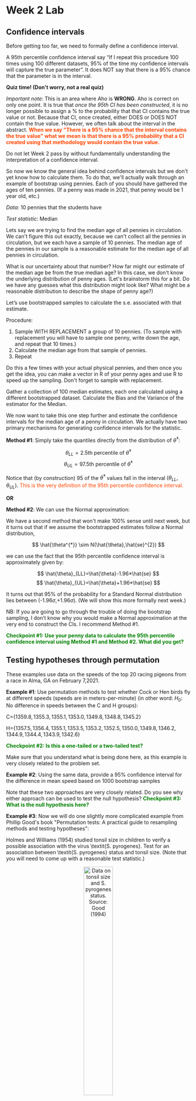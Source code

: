 Week 2 Lab
=============

Confidence intervals
-----------------------

Before getting too far, we need to formally define a confidence interval. 

A 95th percentile confidence interval say “If I repeat this procedure 100 times using 100 different datasets, 95% of the time my confidence intervals will capture the true parameter”. It does NOT say that there is a 95% chance that the parameter is in the interval.

**Quiz time! (Don't worry, not a real quiz)**

*Important note*: This is an area where Aho is **WRONG**. Aho is correct on only one point. It is true that *once the 95th CI has been constructed*, it is no longer possible to assign a $\%$ to the probability that that CI contains the true value or not. Because that CI, once created, either DOES or DOES NOT contain the true value. However, we often talk about the interval in the abstract. **<span style="color: orangered;">When we say "There is a 95$\%$ chance that the interval contains the true value" what we mean is that there is a 95$\%$ probability that a CI created using that methodology would contain the true value.</span>**

Do not let Week 2 pass by without fundamentally understanding the interpretation of a confidence interval. 

So now we know the general idea behind confidence intervals but we don't yet know how to calculate them. To do that, we'll actually walk through an example of bootstrap using pennies. Each of you should have gathered the ages of ten pennies. (If a penny was made in 2021, that penny would be 1 year old, etc.)

*Data*: 10 pennies that the students have

*Test statistic*: Median

Lets say we are trying to find the median age of all pennies in circulation. We can't figure this out exactly, because we can't collect all the pennies in circulation, but we each have a sample of 10 pennies. The median age of the pennies in our sample is a reasonable estimate for the median age of all pennies in circulation. 

What is our uncertainty about that number? How far might our estimate of the median age be from the true median age? In this case, we don't know the underlying distribution of penny ages. (Let's brainstorm this for a bit. Do we have any guesses what this distribution might look like? What might be a reasonable distribution to describe the shape of penny age?) 

Let’s use bootstrapped samples to calculate the s.e. associated with that estimate.

Procedure: 
1. Sample WITH REPLACEMENT a group of 10 pennies. (To sample with replacement you will have to sample one penny, write down the age, and repeat that 10 times.)
2. Calculate the median age from that sample of pennies.
3. Repeat

Do this a few times with your actual physical pennies, and then once you get the idea, you can make a vector in R of your penny ages and use R to speed up the sampling. Don't forget to sample with replacement.

Gather a collection of 100 median estimates, each one calculated using a different bootstrapped dataset. Calculate the Bias and the Variance of the estimator for the Median.

We now want to take this one step further and estimate the confidence intervals for the median age of a penny in circulation. We actually have two primary mechanisms for generating confidence intervals for the statistic.

**Method #1**: Simply take the quantiles directly from the distribution of $\hat{\theta}^{*}$:

$$
\theta_{LL} = \mbox{2.5th percentile of } \hat{\theta}^{*}
$$
$$
\theta_{UL} = \mbox{97.5th percentile of } \hat{\theta}^{*}
$$

Notice that (by construction) 95$%$ of the $\hat{\theta}^{*}$ values fall in the interval $(\theta_{LL},\theta_{UL})$. <span style="color: orangered;">This is the very definition of the 95th percentile confidence interval.</span>

**OR** 

**Method #2**: We can use the Normal approximation:

We have a second method that won't make 100\% sense until next week, but it turns out that if we assume the bootstrapped estimates follow a Normal distribution, 

$$
\hat{\theta^{*}} \sim N(\hat{\theta},\hat{se}^{2})
$$

we can use the fact that the 95th percentile confidence interval is approximately given by:

$$
\hat{\theta}_{LL}=\hat{\theta}-1.96*\hat{se}
$$
$$
\hat{\theta}_{UL}=\hat{\theta}+1.96*\hat{se}
$$

It turns out that 95$\%$ of the probability for a Standard Normal distribution lies between (-1.96$\sigma$,+1.96$\sigma$). (We will show this more formally next week.) 

NB: If you are going to go through the trouble of doing the bootstrap sampling, I don’t know why you would make a Normal approximation at the very end to construct the CIs. I recommend Method #1.

**<span style="color: green;">Checkpoint #1: Use your penny data to calculate the 95th percentile confidence interval using Method #1 and Method #2. What did you get?</span>**

Testing hypotheses through permutation
------------------------------------

These examples use data on the speeds of the top 20 racing pigeons from a race in Alma, GA on February 7,2021. 

**Example #1**: Use permutation methods to test whether Cock or Hen birds fly at different speeds (speeds are in meters-per-minute) (in other word: $H_{0}$: No difference in speeds between the C and H groups):

C=$\{1359.8,1355.3,1355.1,1353.0,1349.8,1348.8,1345.2\}$

H=$\{1357.5,1356.4,1355.1,1353.5,1353.2,1352.5,1350.0,1349.8,1346.2,1344.9,1344.4,1343.9,1342.6\}$

**<span style="color: green;">Checkpoint #2: Is this a one-tailed or a two-tailed test?</span>**

Make sure that you understand what is being done here, as this example is very closely related to the problem set.


**Example #2**: Using the same data, provide a 95% confidence interval for the difference in mean speed based on 1000 bootstrap samples

Note that these two approaches are very closely related. Do you see why either approach can be used to test the null hypothesis? **<span style="color: green;">Checkpoint #3: What is the null hypothesis here?</span>**

**Example #3**: Now we will do one slightly more complicated example from Phillip Good's book "Permutation tests: A practical guide to resampling methods and testing hypotheses":

Holmes and Williams (1954) studied tonsil size in children to verify a possible association with the virus \textit{S. pyrogenes}. Test for an association between \textit{S. pyrogenes} status and tonsil size. (Note that you will need to come up with a reasonable test statistic.)

<div class="figure" style="text-align: center">
<img src="Table2categories.png" alt="Data on tonsil size and S. pyrogenes status. Source: Good (1994)" width="40%" />
<p class="caption">(\#fig:unnamed-chunk-1)Data on tonsil size and S. pyrogenes status. Source: Good (1994)</p>
</div>

Now lets consider the full dataset, where tonsil size is divided into three categories. How would we do the test now? **<span style="color: green;">Checkpoint #4: What is the new test statistic? (There are many options.)</span>** What 'labels' do you permute?

<div class="figure" style="text-align: center">
<img src="Table3categories.png" alt="Fill dataset on tonsil size and S. pyrogenes status. Source: Good (1994)" width="50%" />
<p class="caption">(\#fig:unnamed-chunk-2)Fill dataset on tonsil size and S. pyrogenes status. Source: Good (1994)</p>
</div>

Basics of bootstrap and jackknife
------------------------------------

To get started with bootstrap and jackknife techniques, we start by working through a very simple example. First we simulate some data


```r
x<-seq(0,9,by=1)
```

This will constutute our "data". Let's print the result of sampling with replacement to get a sense for it...


```r
table(sample(x,size=length(x),replace=T))
```

```
## 
## 0 3 5 6 8 9 
## 1 1 1 1 5 1
```

Now we will write a little script to take bootstrap samples and calculate the means of each of these bootstrap samples


```r
xmeans<-vector(length=1000)
for (i in 1:1000)
  {
  xmeans[i]<-mean(sample(x,replace=T))
  }
```

The actual number of bootstrapped samples is arbitrary *at this point* but there are ways of characterizing the precision of the bootstrap (jackknife-after-bootstrap) which might inform the number of bootstrap samples needed. *In practice*, people tend to pick some arbitrary but large number of bootstrap samples because computers are so fast that it is often easy to draw far more samples than are actually needed. When calculation of the statistic is slow (as might be the case if you are using the samples to construct a phylogeny, for example), then you would need to be more concerned with the number of bootstrap samples. 

First, lets just look at a histogram of the bootstrapped means and plot the actual sample mean on the histogram for comparison



```r
hist(xmeans,breaks=30,col="pink")
abline(v=mean(x),lwd=2)
```

<img src="Week-2-lab_files/figure-html/unnamed-chunk-6-1.png" width="672" />

Calculating bias and standard error
-----------------------------------

From these we can calculate the bias and standard deviation for the mean (which is the "statistic"):

$$
\widehat{Bias_{boot}} = \left(\frac{1}{k}\sum^{k}_{i=1}\theta^{*}_{i}\right)-\hat{\theta}
$$


```r
bias.boot<-mean(xmeans)-mean(x)
bias.boot
```

```
## [1] 0.0098
```

```r
hist(xmeans,breaks=30,col="pink")
abline(v=mean(x),lwd=5,col="black")
abline(v=mean(xmeans),lwd=2,col="yellow")
```

<img src="Week-2-lab_files/figure-html/unnamed-chunk-7-1.png" width="672" />

$$
\widehat{s.e._{boot}} = \sqrt{\frac{1}{k-1}\sum^{k}_{i=1}(\theta^{*}_{i}-\bar{\theta^{*}})^{2}}
$$


```r
se.boot<-sd(xmeans)
```

We can find the confidence intervals in two ways:

Method #1: Assume the bootstrap statistics are normally distributed


```r
LL.boot<-mean(xmeans)-1.96*se.boot #where did 1.96 come from?
UL.boot<-mean(xmeans)+1.96*se.boot
LL.boot
```

```
## [1] 2.615688
```

```r
UL.boot
```

```
## [1] 6.403912
```

Method #2: Simply take the quantiles of the bootstrap statistics


```r
quantile(xmeans,c(0.025,0.975))
```

```
##   2.5%  97.5% 
## 2.5975 6.4000
```

Let's compare this to what we would have gotten if we had used normal distribution theory. First we have to calculate the standard error:


```r
se.normal<-sqrt(var(x)/length(x))
LL.normal<-mean(x)-qt(0.975,length(x)-1)*se.normal
UL.normal<-mean(x)+qt(0.975,length(x)-1)*se.normal
LL.normal
```

```
## [1] 2.334149
```

```r
UL.normal
```

```
## [1] 6.665851
```

In this case, the confidence intervals we got from the normal distribution theory are too wide.

**<span style="color: green;">Checkpoint #6: Does it make sense why the normal distribution theory intervals are too wide?</span>** Because the original were were uniformly distributed, the data has higher variance than would be expected and therefore the standard error is higher than would be expected.

There are two packages that provide functions for bootstrapping, 'boot' and 'boostrap'. We will start by using the 'bootstrap' package, which was originally designed for Efron and Tibshirani's monograph on the bootstrap. 

To test the main functionality of the 'bootstrap' package, we will use the data we already have. The 'bootstrap' function requires the input of a user-defined function to calculate the statistic of interest. Here I will write a function that calculates the mean of the input values.


```r
library(bootstrap)
theta<-function(x)
  {
    mean(x)
  }
results<-bootstrap(x=x,nboot=1000,theta=theta)
results
```

```
## $thetastar
##    [1] 5.5 2.6 4.4 5.4 6.9 3.2 5.3 5.0 5.8 4.4 4.5 4.3 4.3 4.2 4.6 3.6 2.8 2.9
##   [19] 4.8 3.4 5.2 6.9 3.5 5.0 4.2 3.1 3.7 2.7 5.3 5.4 4.3 4.3 4.4 3.7 4.4 5.0
##   [37] 4.0 5.1 4.4 4.5 5.9 3.3 5.6 4.7 4.0 4.4 4.2 5.0 5.1 4.5 5.2 5.6 6.4 4.4
##   [55] 5.5 4.1 4.8 5.4 5.2 2.3 5.5 4.2 4.6 6.1 2.6 4.2 2.9 4.8 4.8 3.9 3.4 4.3
##   [73] 4.3 5.8 3.1 4.2 4.5 3.7 2.7 3.2 4.3 5.4 2.9 3.0 6.2 4.6 5.4 4.2 4.6 4.9
##   [91] 6.1 5.2 4.8 3.1 4.9 5.8 5.3 5.3 5.2 4.3 4.3 4.4 5.8 5.0 4.2 4.3 5.8 4.7
##  [109] 4.4 5.9 4.7 4.5 4.3 5.3 3.9 5.8 5.8 4.8 4.3 3.2 5.1 5.5 4.1 4.0 5.9 6.4
##  [127] 4.1 5.2 3.3 5.3 6.3 4.0 4.2 4.1 5.0 4.4 5.5 5.0 3.3 3.9 5.8 4.1 6.6 5.7
##  [145] 2.4 4.1 4.7 4.2 4.4 4.1 4.4 6.7 5.8 5.4 4.4 5.7 4.5 4.6 5.1 3.9 3.9 5.0
##  [163] 4.8 5.4 4.2 4.5 5.7 4.8 4.2 4.8 5.7 5.7 4.4 6.1 2.8 4.2 6.2 5.0 2.8 5.1
##  [181] 4.7 3.9 6.1 5.7 4.3 6.2 5.5 4.3 4.7 3.0 4.3 6.0 2.5 4.1 4.9 3.9 4.0 5.1
##  [199] 4.9 4.6 4.7 3.8 5.0 4.3 4.5 3.6 5.0 5.3 5.2 4.0 5.5 5.3 4.0 5.8 3.9 4.2
##  [217] 3.7 5.1 5.4 4.8 4.1 4.9 4.6 5.2 5.3 4.0 4.3 3.7 6.8 4.8 3.6 5.3 5.4 2.7
##  [235] 3.5 2.4 4.7 5.2 4.0 4.4 3.2 6.1 4.9 6.5 2.8 3.7 4.5 5.5 3.4 4.3 4.1 3.6
##  [253] 4.9 5.3 4.5 4.6 2.8 5.9 3.2 3.0 4.7 6.6 3.8 4.6 5.1 4.0 5.0 5.7 4.6 5.7
##  [271] 4.9 4.4 3.0 4.0 5.3 5.0 5.7 4.2 4.7 3.8 4.4 5.6 3.8 4.2 5.6 4.3 2.9 4.5
##  [289] 5.0 6.2 5.6 5.4 4.8 4.7 4.9 4.1 4.6 3.1 4.1 4.6 3.6 5.0 5.0 4.4 4.2 4.5
##  [307] 5.6 3.9 4.6 6.6 4.9 4.1 5.8 4.3 6.2 4.3 3.6 1.9 4.1 4.6 5.1 4.1 4.8 3.0
##  [325] 3.1 4.4 4.8 3.4 3.9 5.2 3.9 4.0 3.3 3.9 5.1 4.1 5.1 4.8 3.4 2.6 3.3 5.3
##  [343] 4.4 3.5 6.5 3.6 4.3 5.3 5.3 4.5 3.0 4.4 5.5 6.0 4.7 3.5 3.5 5.5 4.1 5.1
##  [361] 4.3 3.8 4.2 6.1 5.4 3.2 3.7 5.0 3.2 4.6 3.8 4.4 4.1 5.0 4.8 3.9 4.4 5.0
##  [379] 6.0 4.8 3.9 5.6 4.2 5.1 3.5 3.4 3.5 3.6 4.4 4.0 5.0 3.7 5.0 4.8 5.6 4.7
##  [397] 3.9 4.4 2.9 3.7 5.1 3.4 4.0 3.7 5.5 5.1 4.6 3.6 5.5 5.1 6.1 2.4 4.1 3.2
##  [415] 3.7 5.3 5.9 4.5 3.7 5.8 3.9 3.9 4.6 5.0 4.1 4.9 4.1 4.7 6.0 4.6 5.6 3.8
##  [433] 6.6 5.0 4.2 5.8 5.6 6.6 3.0 4.5 3.3 4.7 4.8 4.4 4.8 4.4 4.0 4.5 4.4 4.3
##  [451] 4.4 5.5 5.2 4.5 3.9 4.0 6.6 3.0 6.1 4.5 4.7 4.8 5.0 3.8 5.2 4.1 6.4 5.1
##  [469] 4.9 4.8 4.3 4.5 5.3 3.6 3.6 4.5 4.9 5.1 2.8 3.2 3.5 4.3 2.8 3.7 4.2 3.7
##  [487] 5.1 2.4 5.0 4.7 5.0 3.1 5.5 4.3 4.6 2.3 4.6 3.5 5.3 4.8 3.8 3.9 4.2 4.1
##  [505] 5.2 5.2 5.6 4.6 5.4 3.3 3.8 4.8 2.7 4.6 3.7 4.1 4.5 5.2 3.2 3.6 5.9 3.7
##  [523] 5.5 3.7 4.1 6.0 4.2 5.3 4.6 3.9 4.1 5.0 4.9 5.0 2.9 4.5 4.4 6.9 4.0 3.3
##  [541] 4.4 6.1 2.9 3.0 3.9 5.0 5.5 4.0 3.9 6.7 5.3 5.7 5.6 3.7 3.4 5.0 5.4 4.5
##  [559] 4.2 5.3 4.5 5.5 4.0 2.9 3.8 4.2 3.3 5.6 6.5 4.0 3.3 4.3 4.7 5.2 4.3 1.8
##  [577] 5.4 4.6 3.5 5.3 3.8 6.0 4.2 4.6 4.0 5.1 5.3 5.4 3.8 3.7 3.8 5.6 4.8 4.5
##  [595] 4.3 4.4 5.2 4.2 4.9 6.0 3.1 5.6 3.9 4.9 5.7 4.2 4.2 4.1 3.6 2.9 6.0 5.5
##  [613] 4.5 3.2 5.6 4.0 5.6 4.2 4.4 4.4 4.5 5.1 4.8 5.7 5.1 4.5 4.6 3.8 3.5 4.3
##  [631] 5.0 3.9 4.4 2.9 4.1 3.8 4.5 4.3 5.7 5.4 4.5 3.2 3.6 5.1 4.4 5.2 4.5 6.3
##  [649] 3.6 3.0 4.2 3.1 4.4 4.5 4.3 4.3 3.2 5.8 4.4 3.4 3.9 3.9 5.7 6.1 3.5 4.4
##  [667] 4.4 5.2 7.0 4.7 6.4 3.4 6.6 3.9 3.9 3.6 3.5 4.2 3.9 2.8 5.7 5.6 4.7 3.6
##  [685] 4.7 4.0 5.7 4.2 3.6 4.8 4.4 4.4 4.7 5.5 4.4 4.6 3.5 6.1 4.4 5.1 5.7 4.4
##  [703] 4.1 4.9 5.1 4.6 4.4 4.5 4.2 4.7 5.0 2.6 4.5 3.9 2.6 4.3 4.6 2.8 6.1 4.2
##  [721] 3.2 2.4 3.9 5.4 4.8 4.6 6.0 3.7 5.0 4.9 3.3 4.5 2.9 5.1 3.9 4.9 5.5 2.9
##  [739] 4.0 4.3 5.3 5.1 3.9 3.8 3.6 4.5 4.1 3.7 5.3 4.7 5.2 4.4 3.5 5.1 3.3 4.0
##  [757] 4.6 5.0 4.4 3.7 6.6 5.2 3.9 4.6 4.5 4.2 4.5 4.4 6.2 4.7 3.4 4.0 4.5 5.6
##  [775] 4.7 3.8 5.0 3.6 3.7 3.6 5.2 5.4 4.6 4.6 3.1 4.8 2.7 5.2 3.5 5.9 4.9 3.8
##  [793] 4.4 4.0 3.8 5.3 5.3 4.2 4.0 4.1 3.7 3.7 5.3 3.6 4.3 5.1 5.5 5.5 7.1 4.1
##  [811] 4.2 2.8 5.1 3.8 3.8 3.1 2.8 3.9 4.5 3.8 3.4 5.4 5.5 3.2 6.2 4.8 4.4 4.8
##  [829] 4.3 3.2 4.1 5.3 4.9 3.5 5.7 3.0 3.9 2.1 3.6 2.6 3.3 5.8 2.5 4.9 4.4 3.3
##  [847] 3.2 4.4 4.4 4.0 5.0 4.2 2.7 5.3 5.3 4.5 5.0 4.5 3.1 3.5 4.9 5.8 5.9 4.5
##  [865] 5.2 3.8 4.5 3.7 4.6 3.9 4.8 6.0 5.2 4.1 5.3 5.0 4.7 4.5 3.4 4.4 5.9 4.0
##  [883] 5.2 4.0 3.8 3.8 4.7 4.0 5.1 4.1 4.7 3.3 3.4 4.2 4.0 4.0 5.4 2.9 3.8 4.9
##  [901] 4.1 3.6 4.5 2.8 4.8 6.0 3.9 4.7 3.3 4.0 2.8 5.8 4.9 5.1 3.6 5.6 6.0 5.7
##  [919] 4.0 3.7 6.4 4.0 6.8 4.2 4.5 5.4 4.9 5.4 4.7 3.7 5.2 3.5 4.8 6.7 3.8 3.1
##  [937] 5.1 5.2 5.2 4.4 5.0 4.1 4.6 4.4 5.2 4.4 4.8 2.5 4.4 3.1 3.5 7.1 3.8 5.2
##  [955] 3.9 4.3 4.6 4.1 4.3 4.5 5.1 5.4 4.2 3.1 3.1 4.6 5.3 2.9 5.2 5.6 3.2 5.1
##  [973] 4.2 5.9 4.5 3.8 4.9 4.1 3.4 2.9 4.4 3.8 4.8 4.3 4.9 4.0 3.1 5.4 3.6 4.7
##  [991] 5.5 4.5 4.2 5.4 4.5 3.7 4.0 3.4 3.0 4.5
## 
## $func.thetastar
## NULL
## 
## $jack.boot.val
## NULL
## 
## $jack.boot.se
## NULL
## 
## $call
## bootstrap(x = x, nboot = 1000, theta = theta)
```

```r
quantile(results$thetastar,c(0.025,0.975))
```

```
##   2.5%  97.5% 
## 2.7975 6.4000
```

Notice that we get exactly what we got last time. This illustrates an important point, which is that the bootstrap functions are often no easier to use than something you could write yourself.

You can also define a function of the bootstrapped statistics (we have been calling this theta) to pull out immediately any summary statistics you are interested in from the bootstrapped thetas.

Here I will write a function that calculates the bias of my estimate of the mean (which is 4.5 [i.e. the mean of the number 0,1,2,3,4,5,6,7,8,9])


```r
bias<-function(x)
  {
  mean(x)-4.5
  }
results<-bootstrap(x=x,nboot=1000,theta=theta,func=bias)
results
```

```
## $thetastar
##    [1] 5.6 3.2 3.7 5.4 5.3 5.4 5.1 5.4 4.8 5.3 4.2 3.7 5.8 5.0 4.8 5.6 4.6 4.7
##   [19] 4.8 5.9 3.3 4.8 3.9 5.0 3.4 3.1 5.4 3.2 4.7 4.4 5.6 4.6 4.9 3.5 2.9 5.1
##   [37] 5.4 5.0 3.8 3.9 4.2 5.7 6.1 5.1 3.3 4.3 4.7 3.4 5.7 4.0 5.1 3.6 5.4 4.0
##   [55] 4.5 3.8 4.8 3.9 4.3 4.7 4.0 5.4 3.8 2.4 4.2 3.7 4.4 4.9 4.8 5.0 4.2 4.9
##   [73] 4.9 4.7 4.1 3.7 5.5 4.4 4.3 4.6 2.4 5.4 3.8 3.3 4.1 5.8 3.3 5.7 6.1 5.7
##   [91] 6.5 4.8 4.2 4.6 5.2 3.8 3.6 4.7 4.5 5.9 6.1 3.8 4.8 3.6 5.3 6.0 2.9 6.0
##  [109] 5.7 4.2 3.9 5.2 5.4 4.3 4.5 5.7 4.6 5.1 5.3 4.1 5.4 3.7 4.9 4.7 3.7 4.5
##  [127] 6.1 2.8 3.2 3.2 6.7 4.2 4.0 5.4 5.4 2.6 3.8 4.8 3.4 4.9 3.6 6.5 4.3 4.5
##  [145] 2.9 4.1 5.4 4.3 2.9 4.7 6.7 4.4 3.4 4.0 4.4 6.2 2.6 7.0 5.4 4.6 4.6 4.3
##  [163] 6.9 6.0 4.3 4.2 5.3 5.0 3.4 5.9 4.5 4.3 3.7 5.6 5.5 5.6 4.7 5.3 4.2 4.0
##  [181] 3.3 3.6 4.4 4.7 3.8 3.2 5.5 4.5 4.9 3.4 5.0 4.9 6.2 3.3 4.4 4.4 6.1 3.7
##  [199] 3.8 6.2 4.4 4.4 3.9 5.3 3.5 5.8 3.4 4.2 3.5 4.9 4.1 3.3 5.0 5.7 4.0 5.9
##  [217] 5.9 4.7 2.9 5.2 4.5 2.8 4.6 4.1 4.7 3.3 3.6 5.2 4.7 3.1 4.0 4.5 3.4 4.8
##  [235] 3.6 5.4 4.3 3.8 3.7 3.2 3.9 6.2 4.4 4.4 2.8 2.7 4.5 4.9 4.9 5.0 5.4 6.6
##  [253] 4.4 3.8 4.9 2.7 3.1 4.6 3.9 3.2 4.7 5.2 4.4 5.2 5.3 4.6 4.3 4.0 3.2 4.8
##  [271] 4.5 4.7 5.4 5.5 5.1 5.9 4.1 4.1 5.3 5.3 3.1 4.9 4.6 4.2 3.9 3.5 4.9 6.2
##  [289] 4.4 4.4 3.7 4.4 4.2 3.5 4.2 4.0 3.2 3.9 3.8 5.8 3.9 4.4 4.4 4.0 5.2 4.4
##  [307] 4.4 4.0 4.6 3.3 4.1 6.1 4.7 3.3 4.1 5.5 5.8 5.2 5.8 4.4 5.4 3.7 3.2 5.3
##  [325] 2.6 4.5 5.5 4.3 4.7 3.0 4.8 6.1 2.9 3.1 3.7 4.6 4.8 4.5 5.5 4.6 4.9 3.7
##  [343] 3.3 4.9 2.3 4.4 5.2 5.1 2.9 2.7 4.6 4.3 5.8 5.7 3.9 3.7 5.0 5.6 5.6 5.3
##  [361] 3.5 5.1 4.0 5.0 4.4 5.4 4.0 4.6 4.3 4.6 3.1 4.3 4.7 5.1 4.3 4.4 3.7 5.0
##  [379] 6.0 3.9 5.6 5.6 5.3 4.8 2.8 6.1 3.8 4.4 4.1 5.3 4.9 3.9 5.1 4.5 4.6 4.9
##  [397] 5.0 4.2 5.9 5.2 3.5 5.1 6.2 4.7 6.1 4.9 5.3 5.9 4.0 4.1 4.0 4.1 4.9 4.9
##  [415] 4.4 6.5 5.5 4.1 5.0 4.8 4.0 4.6 5.3 5.4 4.5 3.8 4.2 4.0 4.7 4.0 3.1 2.9
##  [433] 5.8 4.1 5.9 4.0 5.9 5.2 4.2 3.4 3.3 3.8 6.4 4.4 5.1 4.9 3.0 3.0 4.1 5.7
##  [451] 4.4 2.5 3.5 3.1 6.0 4.5 4.1 4.6 5.3 5.2 4.7 6.3 4.4 3.3 4.1 2.9 6.3 4.8
##  [469] 6.3 5.6 3.4 4.1 5.4 3.6 3.5 5.9 4.4 4.2 4.7 4.4 4.6 5.5 4.3 5.6 4.3 5.7
##  [487] 4.3 4.8 3.3 5.5 4.9 5.3 2.1 6.2 4.9 4.4 4.4 4.7 4.6 4.8 4.4 3.1 4.7 4.2
##  [505] 4.7 4.8 4.7 4.2 4.6 3.1 4.7 4.2 4.7 4.1 5.4 4.2 3.7 5.5 4.5 4.5 4.3 4.9
##  [523] 4.1 4.5 3.7 5.3 2.7 5.4 3.1 4.7 5.5 5.3 4.2 4.0 3.8 5.1 4.2 6.0 3.5 4.9
##  [541] 4.1 5.3 3.9 4.4 5.2 2.6 5.4 5.0 4.1 4.4 4.3 4.0 6.4 3.9 4.4 4.7 4.6 4.3
##  [559] 4.5 3.9 4.5 3.6 3.6 5.4 4.9 5.3 4.7 4.0 5.0 5.9 4.0 4.1 6.3 4.1 3.9 4.6
##  [577] 4.6 5.3 5.2 4.9 4.3 2.8 3.4 6.2 5.0 5.0 5.2 4.9 3.6 4.9 5.0 4.6 3.5 5.1
##  [595] 3.1 4.6 4.4 4.8 5.5 5.9 3.9 4.8 3.4 3.4 5.1 5.4 5.1 5.3 6.0 4.4 3.8 4.4
##  [613] 3.7 4.1 4.0 2.7 4.3 3.5 5.8 4.0 5.0 5.5 5.0 6.0 5.2 3.8 5.2 5.4 3.0 4.9
##  [631] 5.2 5.1 3.6 2.6 4.6 6.5 3.2 4.5 4.1 4.0 4.7 4.5 5.2 3.8 4.1 5.0 4.0 4.0
##  [649] 4.1 3.3 4.7 2.9 4.7 4.9 4.8 5.6 2.7 5.8 4.3 4.5 4.5 3.6 4.2 4.6 5.2 4.7
##  [667] 5.3 3.8 4.5 4.3 2.5 5.5 4.6 5.9 3.7 3.5 3.9 3.5 1.4 4.8 5.6 3.6 4.3 3.3
##  [685] 4.4 4.7 5.2 3.4 5.9 4.3 6.3 4.8 5.5 4.0 5.4 4.0 4.4 3.7 4.9 5.8 4.9 3.9
##  [703] 4.8 5.6 3.0 4.2 6.0 4.3 4.5 2.8 4.6 5.2 4.4 6.6 5.3 5.0 5.5 4.0 5.0 5.4
##  [721] 6.7 5.2 5.4 5.1 5.6 4.8 6.2 4.3 2.8 5.4 3.3 4.1 6.1 5.4 5.8 5.0 5.1 4.4
##  [739] 2.8 3.1 4.4 3.7 4.2 4.3 3.9 3.9 3.1 4.6 4.9 5.4 3.5 3.0 4.8 5.2 4.0 5.8
##  [757] 4.0 3.7 3.6 2.8 5.6 4.8 2.7 3.0 5.1 3.0 4.4 3.4 4.4 4.4 5.2 4.0 4.8 4.4
##  [775] 5.6 4.7 3.5 3.6 4.4 4.7 5.4 3.7 5.0 5.1 4.9 4.4 5.7 5.4 5.6 4.6 4.6 5.1
##  [793] 4.9 3.2 3.6 3.7 5.1 4.2 5.4 4.2 6.3 4.8 5.3 5.5 3.3 3.9 4.0 3.7 5.1 5.4
##  [811] 3.6 4.5 4.4 5.1 4.2 3.8 4.9 3.3 3.7 4.0 6.3 5.7 4.5 3.9 4.9 2.8 5.0 7.1
##  [829] 4.6 4.7 3.1 2.6 4.6 4.5 3.0 4.2 4.3 5.0 4.5 6.2 4.4 4.7 3.8 4.9 3.0 3.9
##  [847] 3.8 4.1 5.8 3.7 3.9 4.7 4.5 5.1 4.9 3.9 3.7 4.6 3.7 4.2 4.2 5.2 4.3 3.7
##  [865] 2.5 5.4 4.9 4.3 4.7 3.7 4.1 4.0 5.3 5.4 5.4 5.7 4.5 5.3 4.7 3.9 4.1 6.6
##  [883] 5.5 4.6 6.1 6.0 5.1 6.1 3.9 6.1 5.3 4.9 4.9 4.0 4.6 4.5 4.6 4.1 4.7 5.2
##  [901] 2.4 4.4 3.7 5.3 2.8 5.4 4.7 7.0 3.9 5.9 4.0 4.5 2.6 4.1 3.3 5.7 3.7 4.4
##  [919] 7.0 3.8 4.1 6.7 5.3 3.4 4.5 5.1 4.1 3.9 2.5 4.1 5.1 5.5 5.5 4.9 3.2 4.4
##  [937] 4.3 5.6 4.8 3.6 3.3 5.1 4.8 6.8 6.1 4.9 3.4 4.6 4.8 4.1 4.7 4.4 4.0 2.5
##  [955] 4.3 3.3 5.4 3.8 4.7 4.5 3.1 6.1 3.4 5.2 3.2 4.2 4.8 4.5 5.6 4.4 5.1 4.6
##  [973] 3.5 3.6 4.2 4.2 3.4 5.3 4.6 2.5 3.7 5.8 4.7 3.7 4.0 4.7 5.2 5.9 4.7 3.1
##  [991] 5.4 5.5 5.6 6.3 3.2 3.6 5.0 3.6 5.4 4.6
## 
## $func.thetastar
## [1] 0.026
## 
## $jack.boot.val
##  [1]  0.49587629  0.37526882  0.34969325  0.17146739  0.12668622 -0.04391691
##  [7] -0.13160920 -0.27168675 -0.35718391 -0.39786096
## 
## $jack.boot.se
## [1] 0.9116056
## 
## $call
## bootstrap(x = x, nboot = 1000, theta = theta, func = bias)
```

Compare this to 'bias.boot' (our result from above). Why might it not be the same? Try running the same section of code several times. See how the value of the bias ($func.thetastar) jumps around? We should not be surprised by this because we can look at the jackknife-after-bootstrap estimate of the standard error of the function (in this case, that function is the bias) and we can see that it is not so small that we wouldn't expect some variation in these values.

Remember, everything we have discussed today are estimates. The statistic as applied to your data will change with new data, as will the standard error, the confidence intervals - everything! All of these values have sampling distributions and are subject to change if you repeated the procedure with new data.

Note that we can calculate any function of $\theta^{*}$. A simple example would be the 72nd percentile:


```r
perc72<-function(x)
  {
  quantile(x,probs=c(0.72))
  }
results<-bootstrap(x=x,nboot=1000,theta=theta,func=perc72)
results
```

```
## $thetastar
##    [1] 3.8 5.9 2.5 6.0 3.8 4.7 4.3 5.2 3.7 4.4 4.1 5.7 5.4 6.4 3.0 4.6 5.1 4.0
##   [19] 4.0 4.2 3.2 5.5 3.4 5.9 5.3 4.7 5.4 4.1 5.0 5.0 5.5 4.8 3.0 5.6 3.9 4.8
##   [37] 5.1 4.6 4.9 3.0 3.7 4.8 5.0 4.4 5.1 4.8 3.6 4.5 3.3 5.8 4.3 2.7 5.3 5.1
##   [55] 4.0 4.2 5.1 5.7 5.2 4.5 3.8 3.7 4.6 4.3 5.1 3.7 6.0 4.6 5.4 3.6 5.6 4.6
##   [73] 5.1 5.7 4.3 2.8 5.2 4.2 4.3 4.5 5.0 3.9 5.4 4.3 6.4 5.2 5.0 3.6 4.4 3.7
##   [91] 5.6 4.3 3.4 3.4 3.2 3.5 5.1 4.0 4.8 4.8 3.8 6.2 3.1 4.8 2.5 4.9 3.8 4.1
##  [109] 5.0 3.6 5.7 3.5 5.5 3.6 4.1 3.2 4.2 5.0 3.9 4.4 3.5 4.5 4.8 5.4 5.4 4.5
##  [127] 4.8 4.0 1.9 4.0 3.6 3.2 4.7 4.1 3.4 3.7 4.5 5.0 4.1 3.9 4.8 4.5 3.6 3.9
##  [145] 5.7 5.5 4.8 8.2 4.9 3.7 4.1 6.4 5.0 4.5 4.3 4.7 4.3 4.8 6.1 4.5 4.3 3.7
##  [163] 4.9 4.6 5.3 4.9 4.2 3.0 2.6 4.6 2.1 4.4 4.8 2.4 5.1 5.0 5.0 4.4 4.7 4.8
##  [181] 6.2 3.3 5.4 3.5 5.4 4.2 6.9 5.4 4.1 4.6 4.9 6.1 2.7 4.3 3.3 5.0 3.8 4.7
##  [199] 3.6 3.6 2.8 5.0 4.5 3.8 4.8 4.3 3.5 3.5 4.1 7.1 4.6 4.4 4.0 4.2 5.6 5.5
##  [217] 3.9 3.7 5.1 3.6 3.9 4.6 5.1 5.2 3.0 4.8 5.0 3.9 4.7 4.8 3.4 6.4 4.5 5.4
##  [235] 5.4 5.3 4.2 6.7 3.8 3.8 3.4 4.1 4.6 4.1 3.7 5.0 2.6 6.1 3.3 4.0 5.5 7.0
##  [253] 3.6 5.0 2.8 5.3 5.0 4.1 4.3 3.7 5.6 3.9 5.2 4.2 4.9 5.8 4.9 5.0 5.9 3.8
##  [271] 2.8 5.0 4.7 4.8 4.8 4.1 5.5 5.9 4.5 5.7 6.2 5.6 3.9 4.8 3.8 5.8 4.4 6.0
##  [289] 5.6 2.5 4.7 5.1 4.8 4.7 4.1 4.7 4.5 4.1 5.0 4.1 6.3 4.0 4.4 3.7 4.0 4.3
##  [307] 3.9 4.7 5.0 4.4 3.4 5.0 3.0 4.7 5.6 6.1 4.0 4.7 4.1 3.6 3.4 3.3 5.0 4.4
##  [325] 5.8 3.7 3.9 3.6 4.4 3.5 3.5 6.3 2.7 4.5 5.5 3.6 6.0 4.2 4.1 4.7 3.4 5.9
##  [343] 5.1 5.4 4.4 4.2 4.3 4.9 2.9 4.7 3.5 5.4 5.5 4.9 4.9 6.5 5.4 3.6 3.9 5.0
##  [361] 3.2 4.3 5.1 3.3 4.6 4.8 5.1 5.1 4.2 3.6 5.0 5.2 4.0 4.2 5.2 4.2 3.5 5.3
##  [379] 6.0 4.9 4.0 5.8 4.3 2.7 5.1 6.7 2.9 5.1 6.1 4.9 4.9 4.2 4.7 3.1 4.6 3.5
##  [397] 4.3 4.1 5.3 4.5 4.2 3.9 6.3 5.6 3.9 3.1 6.1 4.1 4.5 5.0 6.9 3.2 4.5 5.1
##  [415] 4.2 5.4 4.2 3.5 5.5 2.7 4.6 2.7 4.6 4.3 5.0 5.6 5.8 4.6 5.5 3.7 3.9 4.8
##  [433] 4.6 6.9 5.3 5.4 5.2 4.8 3.4 4.2 4.5 4.9 4.2 4.7 4.2 4.2 3.9 5.2 4.1 4.9
##  [451] 3.5 6.5 4.7 4.5 3.9 4.9 4.8 3.5 4.1 3.8 3.6 2.3 4.6 3.2 5.6 3.8 6.2 4.8
##  [469] 4.1 3.8 6.0 2.6 3.6 3.1 3.7 3.5 4.8 3.3 3.4 5.7 5.4 5.0 3.9 4.4 4.7 5.3
##  [487] 4.2 5.3 3.7 3.6 5.3 4.3 6.3 5.8 5.3 3.8 5.7 4.0 4.3 4.9 4.8 5.3 5.2 3.8
##  [505] 5.7 4.5 4.3 5.0 5.5 3.3 5.6 4.4 4.4 4.5 5.2 4.7 5.3 3.7 3.7 3.2 4.2 4.5
##  [523] 4.5 2.3 4.3 5.1 3.8 6.2 6.6 4.6 4.6 4.5 4.6 3.5 5.4 3.0 4.3 4.4 4.8 5.1
##  [541] 5.6 4.1 4.6 5.0 5.0 4.2 4.2 2.0 4.9 4.6 4.1 5.0 3.6 3.6 4.9 4.8 4.8 4.1
##  [559] 3.8 3.0 3.1 5.2 4.1 5.6 4.8 4.3 3.5 4.9 4.0 4.9 3.3 5.1 4.3 4.5 4.4 3.4
##  [577] 3.0 5.1 4.8 3.7 5.0 3.0 4.3 4.4 3.5 3.2 4.2 4.8 4.4 5.0 3.8 4.2 5.0 2.7
##  [595] 5.0 6.1 4.0 4.4 3.4 5.6 5.5 4.8 5.1 4.2 4.2 2.7 5.3 4.9 3.7 4.3 4.4 5.5
##  [613] 3.6 6.2 4.6 5.5 4.6 3.9 4.4 4.9 4.4 5.9 5.4 3.0 3.8 4.0 4.7 4.2 5.2 5.9
##  [631] 4.4 3.8 3.9 4.2 3.9 5.0 4.4 4.4 4.5 5.9 4.5 5.2 2.7 4.8 4.2 4.6 4.8 4.5
##  [649] 3.5 4.2 4.1 6.2 3.9 5.0 5.0 6.0 6.3 3.9 6.0 3.3 4.8 4.9 3.2 5.1 4.4 5.5
##  [667] 6.0 4.4 4.5 4.9 4.9 3.6 3.6 4.8 6.5 5.3 5.9 4.8 4.6 5.3 4.7 5.4 5.8 4.8
##  [685] 5.7 4.4 4.0 4.0 5.0 2.9 4.0 3.2 4.7 5.1 5.0 4.7 5.0 5.4 5.1 5.4 2.3 4.4
##  [703] 3.3 4.6 3.7 4.2 5.0 4.1 4.5 4.2 5.8 3.8 5.5 4.6 4.8 4.8 2.6 4.3 5.3 4.2
##  [721] 3.8 4.9 3.0 3.3 3.7 4.5 4.3 5.4 3.2 3.2 3.6 4.8 4.1 3.2 4.7 4.3 4.8 4.6
##  [739] 4.5 3.4 4.3 4.4 4.4 4.0 3.6 6.1 3.8 3.0 4.3 4.2 5.0 4.9 4.6 6.3 3.1 4.5
##  [757] 4.7 4.3 5.0 3.3 3.7 5.8 4.5 4.5 4.2 3.0 4.7 6.5 4.5 5.1 4.7 4.5 4.1 4.8
##  [775] 3.8 3.9 6.1 3.3 6.1 3.0 3.7 3.7 3.6 4.6 4.9 5.5 4.9 4.8 3.5 4.7 3.9 3.4
##  [793] 5.8 3.6 4.8 5.6 7.6 3.8 4.5 5.3 3.7 6.0 4.1 3.8 5.6 4.7 5.5 3.2 4.1 4.2
##  [811] 5.0 5.4 4.4 5.3 4.3 4.6 4.2 3.1 6.7 5.2 5.1 2.8 4.5 4.0 4.2 5.8 4.0 3.9
##  [829] 2.9 4.3 3.4 3.8 4.5 3.4 3.6 4.4 4.6 3.0 4.4 4.7 6.1 5.9 5.4 4.1 3.8 3.4
##  [847] 2.7 4.5 4.6 6.6 3.3 4.7 4.3 4.4 5.3 5.3 5.0 5.9 5.9 4.9 5.5 4.8 5.8 3.7
##  [865] 4.6 3.9 2.6 5.1 5.2 5.7 4.3 2.6 3.4 4.1 4.3 5.1 6.5 4.6 4.8 3.3 3.4 3.3
##  [883] 5.7 4.7 3.1 3.9 4.5 4.9 4.3 4.5 3.2 3.1 3.9 3.7 3.7 3.5 3.7 5.8 4.6 4.8
##  [901] 5.6 4.4 4.9 5.2 4.8 5.8 3.4 3.8 5.0 5.3 5.0 4.5 2.7 5.8 4.3 5.2 5.2 3.8
##  [919] 5.7 3.9 4.8 5.1 3.8 4.3 5.5 3.6 5.3 3.5 4.7 4.1 5.9 4.5 4.6 4.5 4.3 3.6
##  [937] 5.9 2.9 4.4 4.4 3.4 4.8 4.7 5.3 3.8 4.4 5.2 4.8 5.5 5.4 3.5 6.2 4.8 5.1
##  [955] 4.2 5.1 3.8 2.8 5.3 4.9 3.7 4.9 5.6 3.0 3.4 3.2 5.5 6.0 4.7 3.9 4.5 6.0
##  [973] 5.3 4.7 4.1 5.1 5.8 5.2 5.5 6.2 5.2 7.4 4.8 3.5 3.8 4.5 3.0 4.3 5.9 5.5
##  [991] 3.6 5.4 5.1 5.3 4.6 5.0 4.7 2.7 5.0 4.3
## 
## $func.thetastar
## 72% 
##   5 
## 
## $jack.boot.val
##  [1] 5.50 5.40 5.30 5.30 5.10 5.00 4.96 4.70 4.60 4.40
## 
## $jack.boot.se
## [1] 1.041324
## 
## $call
## bootstrap(x = x, nboot = 1000, theta = theta, func = perc72)
```

On Tuesday we went over an example in which we bootstrapped the correlation coefficient between LSAT scores and GPA. To do that, we sampled pairs of (LSAT,GPA) data with replacement. Here is a little script that would do something like that using (X,Y) data that are independently drawn from the normal distribution


```r
xdata<-matrix(rnorm(30),ncol=2)
```

Everyone's data is going to be different. With such a small sample size, it would be easy to get a positive or negative correlation by random change, but on average across everyone's datasets, there should be zero correlation because the two columns are drawn independently.


```r
n<-15
theta<-function(x,xdata)
  {
  cor(xdata[x,1],xdata[x,2])
  }
results<-bootstrap(x=1:n,nboot=50,theta=theta,xdata=xdata) 
#NB: xdata is passed to the theta function, not needed for bootstrap function itself
```

Notice the parameters that get passed to the 'bootstrap' function are: (1) the indexes which will be sampled with replacement. This is different that the raw data but the end result is the same because both the indices and the raw data get passed to the function 'theta' (2) the number of bootrapped samples (in this case 50) (3) the function to calculate the statistic (4) the raw data.

Lets look at a histogram of the bootstrapped statistics $\theta^{*}$ and draw a vertical line for the statistic as applied to the original data.


```r
hist(results$thetastar,breaks=30,col="pink")
abline(v=cor(xdata[,1],xdata[,2]),lwd=2)
```

<img src="Week-2-lab_files/figure-html/unnamed-chunk-17-1.png" width="672" />

Parametric bootstrap
---------------------

Let's do one quick example of a parametric bootstrap. We haven't introduced distributions yet (except for the Gaussian, or Normal, distribution, which is the most familiar), so lets spend a few minutes exploring the Gamma distribution, just so we have it to work with for testing out parametric bootstrap. All we need to know is that the Gamma distribution is a continuous, non-negative distribution that takes two parameters, which we call "shape" and "rate". Lets plot a few examples just to see what a Gamma distribution looks like. (Note that the Gamma distribution can be parameterized by "shape" and "rate" OR by "shape" and "scale", where "scale" is just 1/"rate". R will allow you to use either (shape,rate) or (shape,scale) as long as you specify which you are providing.

<img src="Week-2-lab_files/figure-html/unnamed-chunk-18-1.png" width="672" />


Let's generate some fairly sparse data from a Gamma distribution


```r
original.data<-rgamma(10,3,5)
```

and calculate the skew of the data using the R function 'skewness' from the 'moments' package. 


```r
library(moments)
theta<-skewness(original.data)
head(theta)
```

```
## [1] 1.348963
```

What is skew? Skew describes how assymetric a distribution is. A distribution with a positive skew is a distribution that is "slumped over" to the right, with a right tail that is longer than the left tail. Alternatively, a distribution with negative skew has a longer left tail. Here we are just using it for illustration, as a property of a distribution that you may want to estimate using your data.

Lets use 'fitdistr' to fit a gamma distribution to these data. This function is an extremely handy function that takes in your data, the name of the distribution you are fitting, and some starting values (for the estimation optimizer under the hood), and it will return the parameter values (and their standard errors). We will learn in a couple weeks how R is doing this, but for now we will just use it out of the box. (Because we generated the data, we happen to know that the data are gamma distributed. In general we wouldn't know that, and we will see in a second that our assumption about the shape of the data really does make a difference.)


```r
library(MASS)
fit<-fitdistr(original.data,dgamma,list(shape=1,rate=1))
# fit<-fitdistr(original.data,"gamma")
# The second version would also work.
fit
```

```
##     shape       rate  
##   5.416663   6.742604 
##  (2.351596) (3.067255)
```

Now lets sample with replacement from this new distribution and calculate the skewness at each step:


```r
results<-c()
for (i in 1:1000)
  {
  x.star<-rgamma(length(original.data),shape=fit$estimate[1],rate=fit$estimate[2])
  results<-c(results,skewness(x.star))
  }
head(results)
```

```
## [1] 0.59886876 1.11191859 0.21614467 0.07959045 0.46336118 0.72966080
```

```r
hist(results,breaks=30,col="pink",ylim=c(0,1),freq=F)
```

<img src="Week-2-lab_files/figure-html/unnamed-chunk-22-1.png" width="672" />

Now we have the bootstrap distribution for skewness (the $\theta^{*}$ s), we can compare that to the equivalent non-parametric bootstrap:


```r
results2<-bootstrap(x=original.data,nboot=1000,theta=skewness)
results2
```

```
## $thetastar
##    [1]  0.638717683  1.925160051  1.541921096  0.942439820 -0.222831758
##    [6]  1.133655060  1.604304348  1.450035430  0.595478747  0.580927022
##   [11]  0.474797651  2.062737624  0.534449786  1.278324085  0.346047413
##   [16]  0.920994606  0.394676225 -0.696463664  0.483578113 -0.064387685
##   [21]  0.153725048  1.047862301  1.155771831  1.199460421 -0.516470890
##   [26]  0.785106696  1.891387736  1.240165459  1.868767867  0.881726991
##   [31]  0.322815206  1.270574663  0.321126593  1.253046831  1.013152957
##   [36]  0.700801761 -0.069180524  1.009758855  0.780211952  1.335488093
##   [41]  1.616022541  0.885189397  1.594376131  0.211349346  0.716523504
##   [46] -0.418754156  2.121641817  1.163051053  1.605324553 -0.230596887
##   [51]  1.449047778  1.520193657  1.115920247  1.515067608  2.033773938
##   [56]  0.045735307  2.071864716  1.097888752  0.983383164  1.246920654
##   [61]  1.057233163  1.350947809  0.952181085  0.575854704  0.687823356
##   [66]  1.033053288  0.450302058  0.912825500  0.080419390  0.649707407
##   [71]  1.219990783  0.318448347  2.259758167  0.686344760  1.584953068
##   [76]  0.694716438  0.879570717  1.412732628  1.015211832  0.883161207
##   [81]  2.010343103  0.735955349  0.657618875  1.492377884  0.744443141
##   [86]  1.313779419  0.470621636  1.070161912 -0.229298435  1.403119329
##   [91]  0.237002268  0.542388199  0.311002530  1.173346348  0.575922250
##   [96]  0.956721857  1.759046332  1.968019422  1.094604237  0.240317673
##  [101]  0.521661818  0.367399283  0.959571193  1.211584734  1.297491652
##  [106] -0.939113041  1.245434627  1.930237695  0.360841336  0.834723749
##  [111]  1.082612487  0.619740208  1.032317921  1.452575598  0.658300030
##  [116]  0.290440581  0.944871210  0.532300337  0.847063026  0.456560914
##  [121]  0.006437957 -0.706231290  1.092524716 -0.016852513  1.385408264
##  [126]  0.659938584  1.112204571  0.261778973  1.676708497  0.764591472
##  [131]  0.764262433  0.829324061  1.790160361  1.260205307  1.404398431
##  [136]  1.322083877  1.646214902  1.922047878  1.075816740  1.137381842
##  [141]  0.391619141  0.167877897  0.773623578  1.000254901  1.138731751
##  [146]  0.738409751  0.963978978  2.077956696  1.444306870  0.343093633
##  [151]  0.239565210 -1.118475637  0.749869975  1.304576279  1.362780065
##  [156]  1.700113920  0.713936798  1.116111874  1.266545452  0.716656604
##  [161]  1.297491652  0.440726021  1.135706398  1.076675946  1.388544614
##  [166]  0.937400217  0.814981325  0.940076996  1.024170619  1.568046932
##  [171]  0.728793778  1.268202244 -0.043745575  0.309613449  0.620691239
##  [176]  0.606159769  1.326095591  1.664417948  0.778413363  0.351336182
##  [181]  0.387582640  0.164336264  2.196016914  0.657602455  0.884143412
##  [186]  0.801402170  1.525152849  1.786972390  1.073428593  0.505972777
##  [191]  0.400062116  1.391953283  1.102460954  0.930618868  1.764492418
##  [196]  1.453336909  0.787006914 -1.060766845  1.133273228  0.707029609
##  [201]  1.732049748 -0.275642986  0.586216036  0.003081579 -0.101654564
##  [206]  0.707648457  1.213397610  0.018669531  1.383404113  0.069369898
##  [211]  1.304576279  0.655565873  0.361033085  0.285771669 -0.566422579
##  [216]  0.942091820  1.400643956  0.863679502  1.070586785  0.744622247
##  [221]  2.149286521 -0.483590926  1.166339403  1.033765503  0.995573565
##  [226]  1.953792373  0.764195273 -0.014397906  1.179244947  1.143000312
##  [231]  0.688837841  1.058715676  1.105892741  0.230294860 -0.232939537
##  [236]  0.733219206  1.273558631  0.871641557  0.286270409  0.056020276
##  [241]  0.952673706  2.161018570  0.790315759  1.547764691 -0.014351485
##  [246]  0.897645489  1.688820639 -0.441583866  2.338832580  1.199979469
##  [251] -0.335568769  0.807599030  0.518441227  0.974805664  1.479789094
##  [256]  0.009362381  0.544064692  1.042409232  0.872535169  1.348963423
##  [261]  0.950143556  1.157258411  1.635588518  1.185818978  0.653804490
##  [266]  2.079333688  1.887413262  0.323415861  1.976995910  0.952468871
##  [271]  1.253861583 -0.267470662  1.294380007  0.795139243  2.241558911
##  [276]  0.605101434  1.163408633  1.300804804  0.597994032  1.003883877
##  [281]  1.135597613  1.553148938  0.536833376 -0.638807310  0.575061836
##  [286]  0.610659308  0.317060780  1.578171046  0.898781066  1.073909278
##  [291]  0.540143622  0.075710497  1.265991911  0.718199209  1.188770071
##  [296]  0.588201670  2.371944603  1.705481700  1.165282251  0.640090845
##  [301]  0.682850890  0.818556047  0.928843139  2.020453000  0.009325461
##  [306] -0.007979840  0.537636411  0.029897118  1.343849169  0.759849200
##  [311]  0.456864522  1.602029680  0.362679272  1.169776729  1.397516757
##  [316]  0.691784740  1.277708766  0.916700573  1.612950089  0.847063026
##  [321]  0.997325975  0.807445433  0.048090029  0.891669255  1.318416999
##  [326] -0.606592784 -0.434059073  1.571268250  0.999831119  0.324070630
##  [331]  0.173843238  1.537540209  0.809653218  0.953936034  0.364140820
##  [336]  0.262603397  0.622170712  1.108969081  1.130967201  1.273909106
##  [341]  0.541041212  1.031276043  1.022125474  1.791416845  2.151152329
##  [346]  1.417113821  1.171225450 -0.691133627  1.282553879 -0.472158262
##  [351]  0.716842204  2.191662960  1.036317189  1.543189201  1.474056856
##  [356]  1.774600471  1.138975779  0.875896427  2.543408866  0.273630892
##  [361]  1.600829145  0.983993604  0.059273353 -0.091668465  1.346250438
##  [366]  0.898131159  2.329671147  2.442555864  1.060152176  1.778004142
##  [371]  0.589937541  1.177784992  0.435982418  1.135597613  0.837630994
##  [376]  1.944249379 -0.363833749  0.784278648 -0.137241153  1.183107395
##  [381]  1.620929603  0.770994171 -0.103781310  1.549591179  1.416495212
##  [386]  1.188013744  1.501977049  0.586791326  2.343598572  0.842755636
##  [391]  1.100067046  1.563477474  1.358559637  2.277252072  1.260753155
##  [396]  0.852414802  0.455876670 -1.243715157  1.566034300  0.643438379
##  [401] -0.346894808  1.026192815  1.421936755  1.962861902  1.355183081
##  [406]  1.105892741  1.767298902  1.490766341  1.883906250 -0.678697011
##  [411]  0.744954326  0.719491695  1.018550776  0.807932330 -0.257646851
##  [416] -0.176760991  2.272438903  1.335709595  0.629626913  0.441832121
##  [421]  1.315228089  1.060247997 -0.128872332  2.010513406  1.400189697
##  [426]  0.535304723  0.332735040  0.657812302  1.140020853  0.782060792
##  [431] -0.058198491  1.189642454  0.061878133  0.296429370  2.234701784
##  [436]  1.666198914  0.937130715 -0.166911489  1.052275891  2.215353040
##  [441]  1.118029423  1.998767001  0.010308561  1.458173791  0.093806599
##  [446]  0.510896704  0.918157544  0.483733076  0.861420349  0.747687221
##  [451] -0.036463317  0.997674873  0.111457540  2.066222631  1.208981787
##  [456]  1.548665367  1.284948494  1.231940195  1.706852897  1.636030401
##  [461]  0.468245980  1.004416712  0.223105447  1.168726939  1.644984098
##  [466]  0.699545544  0.352279510  1.020968290  1.735256022  1.324184764
##  [471]  1.743107111  1.828688952  0.620421814  1.438167561  1.043465762
##  [476]  1.448698692  0.849456077 -0.674156636  1.793591776  0.801609312
##  [481]  1.199333515  0.942686760  1.268913419  0.105993845  1.212049351
##  [486]  1.150423594  1.564667756  0.951885996  1.081922530  0.924883052
##  [491]  0.364140820  0.867239166  0.090696480  0.998570296  1.231491495
##  [496]  1.142508366  1.283854185  1.403993520  0.989631049  1.330148345
##  [501]  0.701674967  1.218685416  0.492431410  0.804558463  1.279452186
##  [506]  1.356324226  1.672084280  0.968582408  1.609344953  1.344654624
##  [511]  0.935508065  1.084163841  2.139783957  0.691211624  0.227490523
##  [516] -0.151078569  1.363684768  2.218491631  0.528566365  1.379013536
##  [521]  2.116497819  1.282550533  0.402438638  1.833765007  1.208267936
##  [526]  0.698652054  0.396827985  1.047992723  0.549924031  1.126570423
##  [531]  0.624176017  1.388387908  0.639249034  0.761149333  2.153432318
##  [536]  0.831864869  0.527241648  1.240039525  1.698771228  0.746677929
##  [541]  1.314883262  0.970248344  1.322333056  0.826057459  0.907792918
##  [546] -0.315298947  0.547899479  0.367197541  1.628654701  1.558475379
##  [551]  0.466989136  0.889447983  1.352405479  0.833284283  0.551122257
##  [556]  0.983978995  1.353228821 -0.108212503  0.712998497  0.023327541
##  [561]  0.544962952  1.619567040  1.443193230  0.831530655  1.373651258
##  [566]  2.322286690  0.282220661  1.697655229  1.646506139  0.271659391
##  [571]  1.375168653  1.685894494  0.308616463  1.056543862  0.006724167
##  [576] -0.604765103  0.364140820  0.929134544  1.834061665  1.782643743
##  [581]  0.096100346  1.618926306  1.009470713  2.166001914 -0.056972252
##  [586] -0.317649215 -0.402889658  1.063210887  1.744990686  0.894971388
##  [591]  0.886248252  1.662983423  1.527322978  1.523945111  1.093454901
##  [596]  0.218775425  1.485400369  0.998118370  1.333137857  1.886828317
##  [601] -0.063414670  0.965495809  1.394077974  0.698652054  1.370474641
##  [606]  0.879469549  1.501532346  1.114679033  1.287345652  0.908135806
##  [611]  0.635491433  1.402503978  0.437749911  1.679554510  0.501509865
##  [616]  1.243032505  1.927920020  1.583420788  1.056629317  1.404230335
##  [621]  1.579479552  1.315206220  1.097121334  0.941612447  0.156287946
##  [626]  0.384544596  0.908196763  0.760039172  1.490466243 -0.230914015
##  [631]  0.534194798  0.105993845  0.942893126  0.244026961  1.642736603
##  [636]  0.911248665  0.473888721  0.971782917  1.137055275  1.154092577
##  [641]  0.068352996  1.173462750 -0.222817331  0.889462206 -0.053907605
##  [646] -0.185738317  0.721499647  0.669836444  2.114607310  0.271753019
##  [651]  1.707927686  0.871483321  1.804861627  0.422721719  0.734332833
##  [656]  1.013475955  1.613860667  1.280570406  1.620300124  0.685308913
##  [661]  0.618759509  1.391953283  0.834266697  1.925492772  1.620300124
##  [666]  1.176879182  0.762688556  2.222024260  1.269072581  1.424671890
##  [671]  1.179272077  1.168324904  0.442688793  0.911640323  2.053982274
##  [676]  1.293920810 -0.914831756  0.796267153  0.630827912  0.376028231
##  [681]  0.849884996  1.260093609  1.340369212  1.501977049  0.954313544
##  [686]  1.396408844  1.156912077  0.969480436  0.540351215  0.673451160
##  [691]  0.749942242 -0.298395339  1.657722013  0.970073872  0.763397962
##  [696]  2.287787203  0.802604045  1.021666569  0.528463639  1.531770718
##  [701]  1.100341238  0.288071356  1.699915529  1.089441440  0.734626749
##  [706]  1.397516757  1.661542060  0.921619890  1.375729956  0.793463050
##  [711]  0.347849482 -0.274855846  2.211611527  0.002471077  0.037170966
##  [716]  1.229886105  0.768513712  0.998000863  1.254660209  0.561724447
##  [721]  0.925983795  1.307177616  0.653334708  1.243091663  1.845685144
##  [726]  0.476170547  0.380774779  1.673104817  1.176690804  0.795726229
##  [731]  0.850617160  0.502647935  0.948689692  1.662968577  0.410361423
##  [736]  0.888933518  0.547124436  0.324673421  0.608478154  0.711427936
##  [741]  1.463003114  1.828454616  0.471267151  0.452002477  0.918601007
##  [746] -0.380289226  1.448138037  1.007632010  1.745869548  1.015842947
##  [751]  0.226183201 -0.849583650  0.751266530  1.740674451  1.107696028
##  [756]  0.770994171  1.916162652  0.800861604  0.688013563  1.265991911
##  [761]  0.804737553  0.579244915  0.583472633  2.050659621  1.304335352
##  [766]  0.446190184 -0.273542644  0.952504612  2.116497819  0.320580651
##  [771]  0.085693824  0.432928836  1.371776873  0.558050818  0.685833237
##  [776]  1.840781907  1.287896068  1.299978460  2.236050405  0.756536229
##  [781]  0.036172777  1.177068705  1.178987623  1.566839614  1.211857576
##  [786] -0.022728820  0.527359519  0.548952553  0.864655010  0.497020121
##  [791]  1.203570064  1.365759930  0.953936034  1.516250872  2.105128972
##  [796]  0.606777722  1.008549156  0.316424525  1.099193062  0.849454788
##  [801] -0.579090979  0.465230716  1.337953343  1.814396152  0.960840760
##  [806]  0.786639744  0.297376026  0.962713307  0.983127302  0.687143359
##  [811]  0.330174421  0.371611790  1.146014219  1.437263178  2.456510808
##  [816]  0.867176400 -1.057264772  1.281005973  1.075309543  2.108055962
##  [821]  0.746047856  0.952181085  0.736259648  0.247854039  0.821300114
##  [826]  2.343598572  1.645392286  0.608797130  0.189845307  0.533513641
##  [831]  0.398454981  0.329940818  0.812924084  1.107474264  0.511067285
##  [836]  1.305645594  1.569329082  1.318191665  0.596622891  0.340346829
##  [841]  1.973959365  1.328400528  1.286258054  0.647826754  1.480026870
##  [846]  0.964145752  0.990372853  1.093458985  0.596478464  0.590685452
##  [851] -0.530265814  0.777618416  1.803158137  1.169934900  1.467055469
##  [856]  1.214496477  0.808448834  0.813933826  1.065454258  1.067568825
##  [861]  0.344684013  0.165895112  1.685467477  1.666968029 -0.647727922
##  [866]  1.346083331  0.819162340  0.790772560  0.364093102  2.108386023
##  [871]  0.759649734  1.707077838  1.178510019  1.282770724 -0.266767251
##  [876]  1.005503004  0.495390918  0.967751577  0.153725048  1.588158323
##  [881]  0.978293051  1.374098224  1.010684022  1.159135713  0.304229485
##  [886]  0.033338147  1.574932722  1.370957121  0.548952553  0.887299928
##  [891]  0.330668060  1.413639344  1.132933252  2.354580306  1.283152678
##  [896]  2.096380106  0.819377555  1.258991414  0.703200696  0.160440729
##  [901]  1.464586237  1.758413119  1.293823009  1.624469575  1.514928213
##  [906]  0.712499240  1.453336909  0.203694092  1.072017292  0.716192210
##  [911]  1.616564996  1.363684768  0.871109581  0.839106918  1.243241808
##  [916]  1.160552722  0.883286801  1.776551912  1.327221729  0.691211624
##  [921]  0.397930836  0.963455481  0.812881611  1.670065683 -0.602828482
##  [926]  0.501554433  0.492431410 -0.320800799  1.160174374  1.998721787
##  [931]  1.214673188  1.549683774  1.232623955  0.036172777  0.760841015
##  [936]  0.477120154 -0.163051194  0.823212679  1.078989236  1.460417321
##  [941] -0.161125874  1.315733436  0.849625159  1.068734885  0.524009138
##  [946]  0.918807272  1.092396907  1.993123358  0.795059287  0.808500011
##  [951]  1.325340932  2.182189588  1.250952373  0.634603006  1.076479158
##  [956]  0.243031690  1.538328606 -0.440882475 -0.456330513  1.641631279
##  [961]  0.331980489  1.453612961  1.973882540  1.009470713  2.136359345
##  [966]  2.232048532  0.227642333  1.383707412  0.559753700  1.378355750
##  [971]  0.571032220  0.693344017 -0.544056547  0.849217393  2.296732431
##  [976]  1.073666760  1.702582113 -0.162423041 -0.194409983  0.279674992
##  [981]  0.522107934  0.210688551  0.527356166  0.658257002  0.756121777
##  [986]  0.598404847  0.228730313  1.879641203  0.617215034  1.199466926
##  [991]  1.348963423  0.206205955  1.637904204  0.705004832  1.007568134
##  [996]  0.023811972  0.965790500  1.645332945  2.126804393  0.753407453
## 
## $func.thetastar
## NULL
## 
## $jack.boot.val
## NULL
## 
## $jack.boot.se
## NULL
## 
## $call
## bootstrap(x = original.data, nboot = 1000, theta = skewness)
```

```r
hist(results,breaks=30,col="pink",ylim=c(0,1),freq=F)
hist(results2$thetastar,breaks=30,border="purple",add=T,density=20,col="purple",freq=F)
```

<img src="Week-2-lab_files/figure-html/unnamed-chunk-23-1.png" width="672" />

What would have happened if we would have fit a normal distribution instead of a gamma distribution?


```r
fit2<-fitdistr(original.data,dnorm,start=list(mean=1,sd=1))
```

```
## Warning in densfun(x, parm[1], parm[2], ...): NaNs produced

## Warning in densfun(x, parm[1], parm[2], ...): NaNs produced

## Warning in densfun(x, parm[1], parm[2], ...): NaNs produced

## Warning in densfun(x, parm[1], parm[2], ...): NaNs produced
```

```r
fit2
```

```
##       mean          sd    
##   0.80334860   0.38029503 
##  (0.12025985) (0.08503464)
```

```r
results.norm<-c()
for (i in 1:1000)
  {
  x.star<-rnorm(length(original.data),mean=fit2$estimate[1],sd=fit2$estimate[2])
  results.norm<-c(results.norm,skewness(x.star))
  }
head(results.norm)
```

```
## [1]  0.19260925  0.09477533  0.48781520  0.30013440 -0.90267802  0.18645288
```

```r
hist(results,breaks=30,col="pink",ylim=c(0,1),freq=F)
hist(results.norm,breaks=30,col="lightgreen",freq=F,add=T)
hist(results2$thetastar,breaks=30,border="purple",add=T,density=20,col="purple",freq=F)
```

<img src="Week-2-lab_files/figure-html/unnamed-chunk-24-1.png" width="672" />

All three methods (two parametric and one non-parametric) really do give different distributions for the bootstrapped statistic, so the choice of which method is best depends a lot on the situation, how much data you have, and what you might already know about the underlying distribution.

Jackknifing is just as easy at bootstrapping. Here we will do a trivial example for illustration. We will write a little function for the mean even though you could put the function in directly with 'jackknife(x,mean)'


```r
theta<-function(x)
  {
  mean(x)
  }
x<-seq(0,9,by=1)
results<-jackknife(x=x,theta=theta)
results
```

```
## $jack.se
## [1] 0.9574271
## 
## $jack.bias
## [1] 0
## 
## $jack.values
##  [1] 5.000000 4.888889 4.777778 4.666667 4.555556 4.444444 4.333333 4.222222
##  [9] 4.111111 4.000000
## 
## $call
## jackknife(x = x, theta = theta)
```

**<span style="color: green;">Checkpoint #7: Why do we not have to tell the 'jackknife' function how many replicates to do?</span>**

Let's compare this with what we would have obtained from bootstrapping


```r
results2<-bootstrap(x,1000,theta)
mean(results2$thetastar)-mean(x)  #this is the bias
```

```
## [1] -0.031
```

```r
sd(results2$thetastar)  #the standard deviation of the theta stars is the SE of the statistic (in this case, the mean)
```

```
## [1] 0.90287
```


Everything we have done to this point used the R package 'bootstrap' - now lets compare that with the R package 'boot'. To avoid any confusion (a.k.a. masking) between the two packages, I recommend detaching the bootstrap package from the workspace with


```r
detach("package:bootstrap")
```


The 'boot' package is now recommended over the 'bootstrap' package, but they give the same answers and to some extent it is personal preference which one prefers to use.

We will still use the mean as the statistic of interest, but we will have to write a new function for it because the syntax of the 'boot' package is slightly different:


```r
library(boot)
theta<-function(x,index)
  {
  mean(x[index])
  }
boot(x,theta,R=999)
```

```
## 
## ORDINARY NONPARAMETRIC BOOTSTRAP
## 
## 
## Call:
## boot(data = x, statistic = theta, R = 999)
## 
## 
## Bootstrap Statistics :
##     original      bias    std. error
## t1*      4.5 0.003703704   0.9208106
```

One of the main advantages to the 'boot' package over the 'bootstrap' package is the nicer formatting of the output.

Going back to our original code, lets see how we could reproduce all of these numbers:


```r
table(sample(x,size=length(x),replace=T))
```

```
## 
## 0 1 3 4 5 6 7 9 
## 1 1 1 1 2 1 2 1
```

```r
xmeans<-vector(length=1000)
for (i in 1:1000)
  {
  xmeans[i]<-mean(sample(x,replace=T))
  }
mean(x)
```

```
## [1] 4.5
```

```r
bias<-mean(xmeans)-mean(x)
se.boot<-sd(xmeans)
bias
```

```
## [1] 0.036
```

```r
se.boot
```

```
## [1] 0.9106005
```

Why do our numbers not agree exactly with those of the boot package? This is because our estimates of bias and standard error are just estimates, and they carry with them their own uncertainties. That is one of the reasons we might bother doing jackknife-after-bootstrap.

The 'boot' package has a LOT of functionality. If we have time, we will come back to some of these more complex functions later in the semester as we cover topics like regression and glm.

